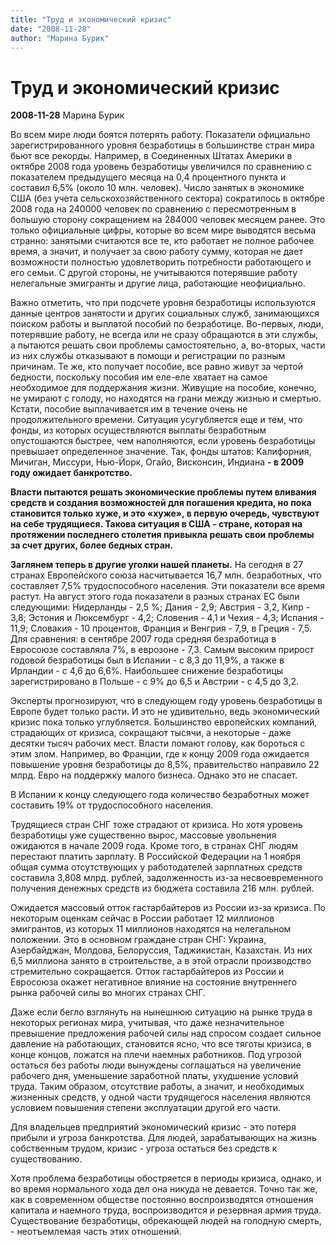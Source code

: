 ```yaml
---
title: "Труд и экономический кризис"
date: "2008-11-28"
author: "Марина Бурик"
---
```


# Труд и экономический кризис

**2008-11-28** Марина Бурик

Во всем мире люди боятся потерять работу. Показатели официально зарегистрированного уровня безработицы в большинстве стран мира бьют все рекорды. Например, в Соединенных Штатах Америки в октябре 2008 года уровень безработицы увеличился по сравнению с показателем предыдущего месяца на 0,4 процентного пункта и составил 6,5% (около 10 млн. человек). Число занятых в экономике США (без учета сельскохозяйственного сектора) сократилось в октябре 2008 года на 240000 человек по сравнению с пересмотренным в большую сторону сокращением на 284000 человек месяцем ранее. Это только официальные цифры, которые во всем мире выводятся весьма странно: занятыми считаются все те, кто работает не полное рабочее время, а значит, и получает за свою работу сумму, которая не дает возможности полностью удовлетворить потребности работающего и его семьи. С другой стороны, не учитываются потерявшие работу нелегальные эмигранты и другие лица, работающие неофициально.

Важно отметить, что при подсчете уровня безработицы используются данные центров занятости и других социальных служб, занимающихся поиском работы и выплатой пособий по безработице. Во-первых, люди, потерявшие работу, не всегда или не сразу обращаются в эти службы, а пытаются решать свои проблемы самостоятельно, а, во-вторых, части из них службы отказывают в помощи и регистрации по разным причинам. Те же, кто получает пособие, все равно живут за чертой бедности, поскольку пособия им еле-еле хватает на самое необходимое для поддержания жизни. Живущие на пособие, конечно, не умирают с голоду, но находятся на грани между жизнью и смертью. Кстати, пособие выплачивается им в течение очень не продолжительного времени. Ситуация усугубляется еще и тем, что фонды, из которых осуществляются выплаты безработным опустошаются быстрее, чем наполняются, если уровень безработицы превышает определенное значение. Так, фонды штатов: Калифорния, Мичиган, Миссури, Нью-Йорк, Огайо, Висконсин, Индиана **- в 2009 году ожидает банкротство.**

**Власти пытаются решать экономические проблемы путем вливания средств и создания возможностей для погашения кредита, но пока становится только хуже, и это «хуже», в первую очередь, чувствуют на себе трудящиеся. Такова ситуация в США - стране, которая на протяжении последнего столетия привыкла решать свои проблемы за счет других, более бедных стран.**

**Заглянем теперь в другие уголки нашей планеты.** На сегодня в 27 странах Европейского союза насчитывается 16,7 млн. безработных, что составляет 7,5% трудоспособного населения. Эти показатели все время растут. На август этого года показатели в разных странах ЕС были следующими: Нидерланды - 2,5 %; Дания - 2,9; Австрия - 3,2, Кипр - 3,8; Эстония и Люксембург - 4,2; Словения - 4,1 и Чехия - 4,3; Испания - 11,9; Словакия - 10 процентов, Франция и Венгрия - 7,9, в Греция - 7,5. Для сравнения: в сентябре 2007 года средняя безработица в Евросоюзе составляла 7%, в еврозоне - 7,3. Самым высоким прирост годовой безработицы был в Испании - с 8,3 до 11,9%, а также в Ирландии - с 4,6 до 6,6%. Наибольшее снижение безработицы зарегистрировано в Польше - с 9% до 6,5 и Австрии - с 4,5 до 3,2.

Эксперты прогнозируют, что в следующем году уровень безработицы в Европе будет только расти. И это не удивительно, ведь экономический кризис пока только углубляется. Большинство европейских компаний, страдающих от кризиса, сокращают тысячи, а некоторые - даже десятки тысяч рабочих мест. Власти ломают голову, как бороться с этим злом. Например, во Франции, где к концу 2009 года ожидается повышение уровня безработицы до 8,5%, правительство направило 22 млрд. Евро на поддержку малого бизнеса. Однако это не спасает.

В Испании к концу следующего года количество безработных может составить 19% от трудоспособного населения.

Трудящиеся стран СНГ тоже страдают от кризиса. Но хотя уровень безработицы уже существенно вырос, массовые увольнения ожидаются в начале 2009 года. Кроме того, в странах СНГ людям перестают платить зарплату. В Российской Федерации на 1 ноября общая сумма отсутствующих у работодателей зарплатных средств составила 3,808 млрд. рублей, задолженность из-за несвоевременного получения денежных средств из бюджета составила 216 млн. рублей.

Ожидается массовый отток гастарбайтеров из России из-за кризиса. По некоторым оценкам сейчас в России работает 12 миллионов эмигрантов, из которых 11 миллионов находятся на нелегальном положении. Это в основном граждане стран СНГ: Украина, Азербайджан, Молдова, Белоруссия, Таджикистан, Казахстан. Из них 6,5 миллиона занято в строительстве, а в этой отрасли производство стремительно сокращается. Отток гастарбайтеров из России и Евросоюза окажет негативное влияние на состояние внутреннего рынка рабочей силы во многих странах СНГ.

Даже если бегло взглянуть на нынешнюю ситуацию на рынке труда в некоторых регионах мира, учитывая, что даже незначительное превышение предложения рабочей силы над спросом создает сильное давление на работающих, становится ясно, что все тяготы кризиса, в конце концов, ложатся на плечи наемных работников. Под угрозой остаться без работы люди вынуждены соглашаться на увеличение рабочего дня, уменьшение заработной платы, ухудшение условий труда. Таким образом, отсутствие работы, а значит, и необходимых жизненных средств, у одной части трудящегося населения являются условием повышения степени эксплуатации другой его части.

Для владельцев предприятий экономический кризис - это потеря прибыли и угроза банкротства. Для людей, зарабатывающих на жизнь собственным трудом, кризис - угроза остаться без средств к существованию.

Хотя проблема безработицы обостряется в периоды кризиса, однако, и во время нормального хода дел она никуда не девается. Точно так же, как в современном обществе постоянно воспроизводятся отношения капитала и наемного труда, воспроизводится и резервная армия труда. Существование безработицы, обрекающей людей на голодную смерть, - неотъемлемая часть этих отношений.